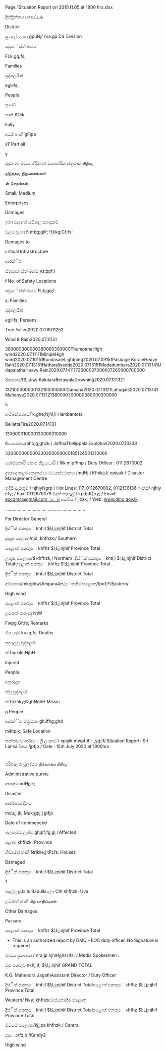 Page 1Situation Report on 2019.11.05 at 1800 hrs.xlsx

දිස්ත්‍රික්කය மாவட்டம்

District

ප්‍රා.ලේ. ලකා gpuNjr nra.gp DS Division

පවුේ ස්ත්‍ංඛ්‍යාව

FLk;gq;fs;

Families

පුද්ගලයින්

egHfs;

People

පූර්ණ

හානි KOik

Fully

අර්ධ හානි gFjpa

sT Partiall

y

කුඩා හා මධය පරිමාණ වයාපාරික ස්ත්‍රථාන சிறிய,

நடுத்தர, நிறுவனங்களி

ன் சேதங்கள்;

Small, Medium,

Enterprises

Damages

ඉතා වැදගත් යටිතල පහසුකම්

වලට වූ හානි mbg;gilf; fl;likg;Gf;fs;

Damages to

critical Infrastructure

ආරක්ිත

ස්ත්‍රථාන ස්ත්‍ංඛ්‍යාව vz;zpf;i

f No. of Safety Locations

පවුේ ස්ත්‍ංඛ්‍යාව FLk;gq;f

s; Families

පුද්ගලයින්

egHfs; Persons

Tree Fallen2020.07.09/11252

Wind & Rain2020.07.11131

380000300000380000300000ThumpaneHigh wind2020.07.11111MinipeHigh wind2020.07.10151KundasaleLightning2020.07.09151Pasbage KoraleHeavy Rain2020.07.13151Hatharaliyadda2020.0713151Medadumbara2020.07.13141UdapalathaHeavy Rain2020.07.1411172600007000007260000700000

3කළුතර/fSj;Jiw/ KalutaraBeruwalaDrowning2020.07.131321

132100000000132100000000Damana2020.07.13121Lahugala2020.07.13141Mahaoya2020.07.13121380000300000380000300000

5

හම්බන්තොට/`k;ghe;Njhl;il Hambantota

BeliattaFire2020.07.14131

130000010000130000010000

6යොපනය/aho;g;ghzk;/ JaffnaThelippalaiExplotion2020.07.13333

330300000000330300000000185124001310000

රොජකොරි භොර නිළධොරි / flik mjpfhhp / Duty Officer : 011 2670002

ආපදො කළමනොකරණ මධයස්ථොනය /mdHj;j Kfhikj;Jt epiyak;/ Disaster Management Centre

හදිසි ඇමතුම් / njhiyNgrp / Hot Lines: 117, 0112670002, 0112136136 ෆැක්ස්/ njhiy efy; / Fax: 0112670079 විදුත් තැපැල් / kpd;dQ;ry; / Email: eocdmc@gmail.com්ෙබ් අඩවිය / ,izak; / Web: www.dmc.gov.lk

……………………………………………………….

For Director General

දිස්ික් එකතුෙ khtl;l $l;Lj;njhif District Total

දකුනු පලොත/njd; khfhzk;/ Southern

පළොත් ඵකතුෙ khfhz $l;Lj;njhif Province Total

උතුරු පලොත/tl khfhzk;/ Northen/ ;දිස්ික් එකතුෙ khtl;l $l;Lj;njhif District Totalපළොත් ඵකතුෙ khfhz $l;Lj;njhif Province Total

දිස්ික් එකතුෙ khtl;l $l;Lj;njhif District Total

අම්පොර/mk;ghiw/Ampara4නැ්ෙනහිර පලොත/fpof;F/Eastern/

High wind

පළොත් ඵකතුෙ khfhz $l;Lj;njhif Province Total

ලවනත් කරුණු NtW

Fwpg;Gf;fs; Remarks

මිය යෑම් kuzq;fs; Deaths

තුවාලවු පුද්ගලයි

න් fhakile;NjhH

Injured

People

අතුරුදහ

න්වූ පුද්ගලයි

න් fhzhky;NghNdhH Missin

g People

ආරක්ිත ස්ත්‍රථාන ghJfhg;ghd

miktplk; Safe Location

තත්ත්ව වාර්තාව - ශ්‍රී ලංකාව / epiyik mwpf;if - ,yq;if/ Situation Report- Sri Lanka දිනය /jpfjp / Date : 15th July 2020 at 1800hrs

#

පරිපාලන ප්‍රලද්ශය நிர்வாகப் பிரிவு

Administrative purvie

ආපදාව mdHj;jk;

Disaster

ආරම්භක දිනය

mdu;j;jk; Muk;gpj;j jpfjp

Date of commenced

බලපෑමට ලක්වු ghjpf;fg;gl;l Affected

පළාත khfhzk; Province

නිවාස්ත්‍ හානි Nrjkile;j tPLfs; Houses

Damaged

දිස්ික් එකතුෙ khtl;l $l;Lj;njhif District Total

1

බදුල්ල gJs;is Badullaඌෙ Cth khfhzk; Uva

ලවනත් හානි பிற பாதிப்புகள்

Other Damages

Passara

පළොත් ඵකතුෙ khfhz $l;Lj;njhif Province Total

* This is an authorized report by DMC - EOC duty officer. No Signature is required

මාධය ප්‍රකාශක / nra;jp njhlHghsHfs; / Media Spokesmen :

මුළු එකතුව nkhj;jf; $l;Lj;njhif GRAND TOTAL

K.G. Mahendra JagathAssistant Director / Duty Officer

දිස්ික් එකතුෙ khtl;l $l;Lj;njhif District Totalපළොත් ඵකතුෙ khfhz $l;Lj;njhif Province Total

Western/ Nky; khfhzk;බස්නොහිර පලොත

දිස්ික් එකතුෙ khtl;l $l;Lj;njhif District Totalපළොත් ඵකතුෙ khfhz $l;Lj;njhif Province Total

මධයම පලොත/kj;jpa khfhzk;/ Central

නුෙර/fz;b /Kandy2

High wind